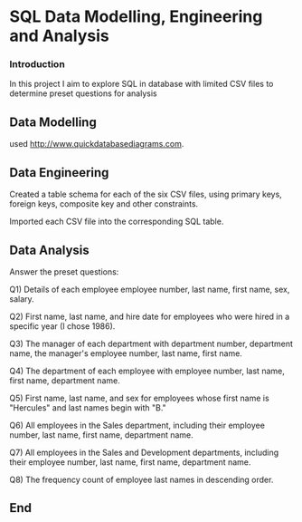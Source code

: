 # SQL Data Modelling, Engineering and Analysis

### Introduction

In this project I aim to explore SQL in database with limited CSV files to determine preset questions for analysis


## Data Modelling 
used 
http://www.quickdatabasediagrams.com.

## Data Engineering


Created a table schema for each of the six CSV files, using primary keys, foreign keys, composite key and other constraints.

Imported each CSV file into the corresponding SQL table.

## Data Analysis

Answer the preset questions:

Q1) Details of each employee
employee number, 
last name, 
first name, 
sex, 
salary.


Q2) First name, last name, and hire date for employees who were hired in a specific year (I chose 1986).

Q3) The manager of each department with 
department number, 
department name, 
the manager's employee number, 
last  name, 
first name.


Q4) The department of each employee with 
employee number, 
last name, 
first name, 
department name.


Q5) First name, last name, and sex for employees whose first name is "Hercules" and last names begin with "B."


Q6) All employees in the Sales department, including their 
employee number, 
last name, 
first name, 
department name.


Q7) All employees in the Sales and Development departments, including their 
employee number, 
last name, 
first name, 
department name.


Q8) The frequency count of employee last names in descending order.


End
--
